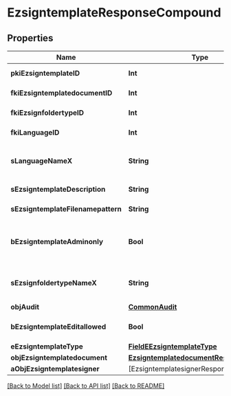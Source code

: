 # EzsigntemplateResponseCompound

## Properties
Name | Type | Description | Notes
------------ | ------------- | ------------- | -------------
**pkiEzsigntemplateID** | **Int** | The unique ID of the Ezsigntemplate | 
**fkiEzsigntemplatedocumentID** | **Int** | The unique ID of the Ezsigntemplatedocument | [optional] 
**fkiEzsignfoldertypeID** | **Int** | The unique ID of the Ezsignfoldertype. | [optional] 
**fkiLanguageID** | **Int** | The unique ID of the Language.  Valid values:  |Value|Description| |-|-| |1|French| |2|English| | 
**sLanguageNameX** | **String** | The Name of the Language in the language of the requester | 
**sEzsigntemplateDescription** | **String** | The description of the Ezsigntemplate | 
**sEzsigntemplateFilenamepattern** | **String** | The filename pattern of the Ezsigntemplate | [optional] 
**bEzsigntemplateAdminonly** | **Bool** | Whether the Ezsigntemplate can be accessed by admin users only (eUserType&#x3D;Normal) | 
**sEzsignfoldertypeNameX** | **String** | The name of the Ezsignfoldertype in the language of the requester | [optional] 
**objAudit** | [**CommonAudit**](CommonAudit.md) |  | 
**bEzsigntemplateEditallowed** | **Bool** | Whether the Ezsigntemplate if allowed to edit or not | 
**eEzsigntemplateType** | [**FieldEEzsigntemplateType**](FieldEEzsigntemplateType.md) |  | [optional] 
**objEzsigntemplatedocument** | [**EzsigntemplatedocumentResponse**](EzsigntemplatedocumentResponse.md) |  | [optional] 
**aObjEzsigntemplatesigner** | [EzsigntemplatesignerResponseCompound] |  | 

[[Back to Model list]](../README.md#documentation-for-models) [[Back to API list]](../README.md#documentation-for-api-endpoints) [[Back to README]](../README.md)


